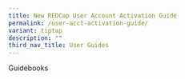 ```yaml
---
title: New REDCap User Account Activation Guide
permalink: /user-acct-activation-guide/
variant: tiptap
description: ""
third_nav_title: User Guides
---
```

<p>Guidebooks</p>